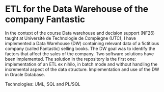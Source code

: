 # ETL for the Data Warehouse of the company Fantastic

In the context of the course Data warehouse and decision support 
(NF26) taught at Université de Technologie de Compiègne (UTC), 
I have implemented a Data Warehouse (DW) containing relevant data 
of a fictitious company (called Fantastic) selling books. The DW 
goal was to identify the factors that affect the sales of the 
company. Two software solutions have been implemented. The solution
in the repository is the first one: implementation of an ETL ex nihilo, 
in batch mode and without handling the incremental aspect of the data 
structure. Implementation and use of the DW in Oracle Database. 

Technologies: UML, SQL and PL/SQL 
